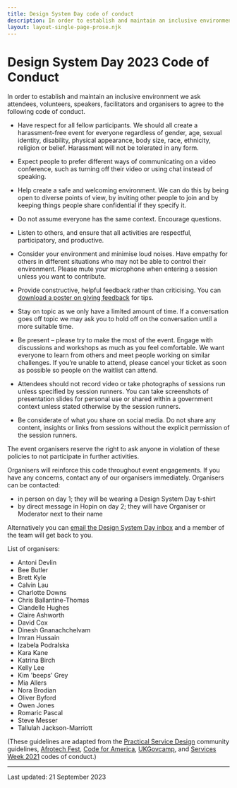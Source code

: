 ```yaml
---
title: Design System Day code of conduct
description: In order to establish and maintain an inclusive environment we ask attendees, volunteers, speakers, facilitators and organisers to agree to the following code of conduct.
layout: layout-single-page-prose.njk
---
```


<h1 class="govuk-heading-xl">
  <span class="govuk-caption-xl">Design System Day 2023</span>
  Code of Conduct
</h1>

In order to establish and maintain an inclusive environment we ask attendees, volunteers, speakers, facilitators and organisers to agree to the following code of conduct.

- Have respect for all fellow participants. We should all create a harassment-free event for everyone regardless of gender, age, sexual identity, disability, physical appearance, body size, race, ethnicity, religion or belief. Harassment will not be tolerated in any form.

- Expect people to prefer different ways of communicating on a video conference, such as turning off their video or using chat instead of speaking.

- Help create a safe and welcoming environment. We can do this by being open to diverse points of view, by inviting other people to join and by keeping things people share confidential if they specify it.

- Do not assume everyone has the same context. Encourage questions.

- Listen to others, and ensure that all activities are respectful, participatory, and productive.

- Consider your environment and minimise loud noises. Have empathy for others in different situations who may not be able to control their environment. Please mute your microphone when entering a session unless you want to contribute.

- Provide constructive, helpful feedback rather than criticising. You can [download a poster on giving feedback](https://github.com/alphagov/govdesign/blob/master/Poster_GivingAskingReceivingFeedback.pdf) for tips.

- Stay on topic as we only have a limited amount of time. If a conversation goes off topic we may ask you to hold off on the conversation until a more suitable time.

- Be present – please try to make the most of the event. Engage with discussions and workshops as much as you feel comfortable. We want everyone to learn from others and meet people working on similar challenges. If you’re unable to attend, please cancel your ticket as soon as possible so people on the waitlist can attend.

- Attendees should not record video or take photographs of sessions run unless specified by session runners. You can take screenshots of presentation slides for personal use or shared within a government context unless stated otherwise by the session runners.

- Be considerate of what you share on social media. Do not share any content, insights or links from sessions without the explicit permission of the session runners.

The event organisers reserve the right to ask anyone in violation of these policies to not participate in further activities.

Organisers will reinforce this code throughout event engagements. If you have any concerns, contact any of our organisers immediately. Organisers can be contacted:

- in person on day 1; they will be wearing a Design System Day t-shirt
- by direct message in Hopin on day 2; they will have Organiser or Moderator next to their name

Alternatively you can [email the Design System Day inbox](mailto:design-system-day-enquiries@digital.cabinet-office.gov.uk) and a member of the team will get back to you.

List of organisers:

- Antoni Devlin
- Bee Butler
- Brett Kyle
- Calvin Lau
- Charlotte Downs
- Chris Ballantine-Thomas
- Ciandelle Hughes
- Claire Ashworth
- David Cox
- Dinesh Gnanachchelvam
- Imran Hussain
- Izabela Podralska
- Kara Kane
- Katrina Birch
- Kelly Lee
- Kim 'beeps' Grey
- Mia Allers
- Nora Brodian
- Oliver Byford
- Owen Jones
- Romaric Pascal
- Steve Messer
- Tallulah Jackson-Marriott

(These guidelines are adapted from the [Practical Service Design](https://www.practicalservicedesign.com/getting-started-on-slack/) community guidelines, [Afrotech Fest](https://www.afrotechfest.co.uk/coc/), [Code for America](https://www.cvent.com/events/code-for-america-summit-2018/custom-40-e12d85b157b94d69b80d8911cc641d36.aspx), [UKGovcamp](https://www.ukgovcamp.com/code-of-conduct/), and [Services Week 2021](https://docs.google.com/document/d/1vQchJh-s6Fu6F4bN8UFM4lvRChe8ERgsE5whf9pUfjA/edit?usp=sharing) codes of conduct.)

---

Last updated: 21 September 2023
